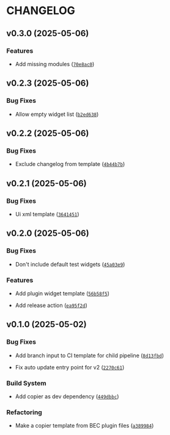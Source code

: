 # CHANGELOG


## v0.3.0 (2025-05-06)

### Features

- Add missing modules
  ([`70e8ac0`](https://gitea.psi.ch/bec/bec_plugin_copier_template/commit/70e8ac0891e234ddd9e5e546072f5e13c4aea9e1))


## v0.2.3 (2025-05-06)

### Bug Fixes

- Allow empty widget list
  ([`b2ed638`](https://gitea.psi.ch/bec/bec_plugin_copier_template/commit/b2ed6381237632de6225b1a7b18798388bf83893))


## v0.2.2 (2025-05-06)

### Bug Fixes

- Exclude changelog from template
  ([`4b44b7b`](https://gitea.psi.ch/bec/bec_plugin_copier_template/commit/4b44b7b599c3f27af153120a8529a20d164393f3))


## v0.2.1 (2025-05-06)

### Bug Fixes

- Ui xml template
  ([`3641451`](https://gitea.psi.ch/bec/bec_plugin_copier_template/commit/3641451d1960bca1e1b64d016d4669f053519fc6))


## v0.2.0 (2025-05-06)

### Bug Fixes

- Don't include default test widgets
  ([`45a03e9`](https://gitea.psi.ch/bec/bec_plugin_copier_template/commit/45a03e9dec15dd988f229296f360b764634b6947))

### Features

- Add plugin widget template
  ([`56b58f5`](https://gitea.psi.ch/bec/bec_plugin_copier_template/commit/56b58f58dbede707ee574fc0cc682b0b3723a11c))

- Add release action
  ([`ea95f2d`](https://gitea.psi.ch/bec/bec_plugin_copier_template/commit/ea95f2d97002e39dbaa9aec1d48b266b7a019b12))


## v0.1.0 (2025-05-02)

### Bug Fixes

- Add branch input to CI template for child pipeline
  ([`8d13fbd`](https://gitea.psi.ch/bec/bec_plugin_copier_template/commit/8d13fbdcda329f0361e3fcd58a6026a938325f23))

- Fix auto update entry point for v2
  ([`2270c61`](https://gitea.psi.ch/bec/bec_plugin_copier_template/commit/2270c61e69b2943444eec1158804b9b1598d0a02))

### Build System

- Add copier as dev dependency
  ([`449dbbc`](https://gitea.psi.ch/bec/bec_plugin_copier_template/commit/449dbbce49f398eb5df44d31e13ec32234284f70))

### Refactoring

- Make a copier template from BEC plugin files
  ([`a389984`](https://gitea.psi.ch/bec/bec_plugin_copier_template/commit/a389984d25daf978cf6ad1ff3a8664e1d656a6dd))
